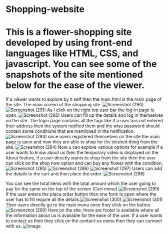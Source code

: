 # Shopping-website
# This is a flower-shopping site developed by using front-end languages like HTML, CSS, and javascript. You can see some of the snapshots of the site mentioned below for the ease of the viewer. 
If a viewer wants to explore by it self then the main.html is the main page of the site.
The main screen of the shopping site.
![Screenshot (290)](https://github.com/neha13rana/Shopping-website/assets/121093178/b4c84603-cf54-44d8-80c2-be134b11bec8)
![Screenshot (291)](https://github.com/neha13rana/Shopping-website/assets/121093178/30267b19-f29d-4fb6-865d-a54f97a755c8)
As I click on the right top user bar the log-in page is open.
![Screenshot (292)](https://github.com/neha13rana/Shopping-website/assets/121093178/e4896141-2106-4784-9894-39a89f07108d)
Users can fill up the details and log in themselves on the site. The login page contains all the tags like if a user has not entered their address then the system notified them and the wise password should contain some conditions that are mentioned in the notification.
![Screenshot (293)](https://github.com/neha13rana/Shopping-website/assets/121093178/d4006e46-e46c-45f4-bb9a-3bb35c8b376e)
once users registered themselves on the site the main page is open and now they are able to shop for the desired thing from the site.
![Screenshot (294)](https://github.com/neha13rana/Shopping-website/assets/121093178/471ef144-ae41-4701-bdfa-c23226f125b8)
Now u can explore various options for example if a user wants to know about us then the temporary video is displayed on the About feature, if a user directly wants to shop from the site then the user can click on the shop now option and can buy any flower with the condition,
![Screenshot (295)](https://github.com/neha13rana/Shopping-website/assets/121093178/9a31e554-3bb8-4997-aafc-8eff92da65ce)
![Screenshot (296)](https://github.com/neha13rana/Shopping-website/assets/121093178/18177fae-774e-48d3-bd12-1004893574f2)
![Screenshot (297)](https://github.com/neha13rana/Shopping-website/assets/121093178/33044806-bcc7-49ef-8286-ead1d9db696b)
Users can add the details to the cart and then place the order.
![Screenshot (298)](https://github.com/neha13rana/Shopping-website/assets/121093178/fe0ba9d5-aedd-42c3-a83d-3bca2a4b5c89)

You can see the total items with the total amount which the user going to pay for the same on the top of the screen (Cart menu)
![Screenshot (299)](https://github.com/neha13rana/Shopping-website/assets/121093178/f18f28c2-193e-47ea-af5b-b75ec954035a)
If the user enters the place order button then one form is open where the user has to fill require all the details.![Screenshot (300)](https://github.com/neha13rana/Shopping-website/assets/121093178/a85bb83e-81e8-4ee7-b80b-cd31d2de419e)
![Screenshot (301)](https://github.com/neha13rana/Shopping-website/assets/121093178/591d8bc3-ff22-475e-9afe-e5e28a76bd42)
Then users directly go to the main menu once they click on the button. 
![Screenshot (290)](https://github.com/neha13rana/Shopping-website/assets/121093178/b4c84603-cf54-44d8-80c2-be134b11bec8)
Here on the site, there are footer is available where all the information about us is available for the ease of the user.
If a user wants to contact us then they click on the contact-us menu then they can connect with us.
![image](https://github.com/neha13rana/Shopping-website/assets/121093178/d1745e09-d4a3-4954-9174-d305d36d8d39)
